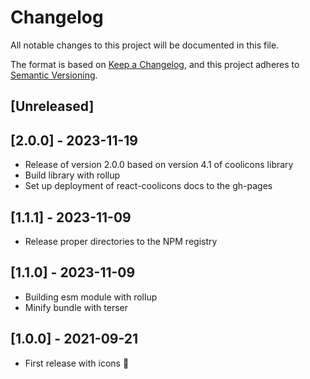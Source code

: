 # Changelog

All notable changes to this project will be documented in this file.

The format is based on [Keep a Changelog](https://keepachangelog.com/en/1.0.0/),
and this project adheres to [Semantic Versioning](https://semver.org/spec/v2.0.0.html).

## [Unreleased]

## [2.0.0] - 2023-11-19

- Release of version 2.0.0 based on version 4.1 of coolicons library
- Build library with rollup
- Set up deployment of react-coolicons docs to the gh-pages

## [1.1.1] - 2023-11-09

- Release proper directories to the NPM registry

## [1.1.0] - 2023-11-09

- Building esm module with rollup
- Minify bundle with terser

## [1.0.0] - 2021-09-21

- First release with icons :tada:
